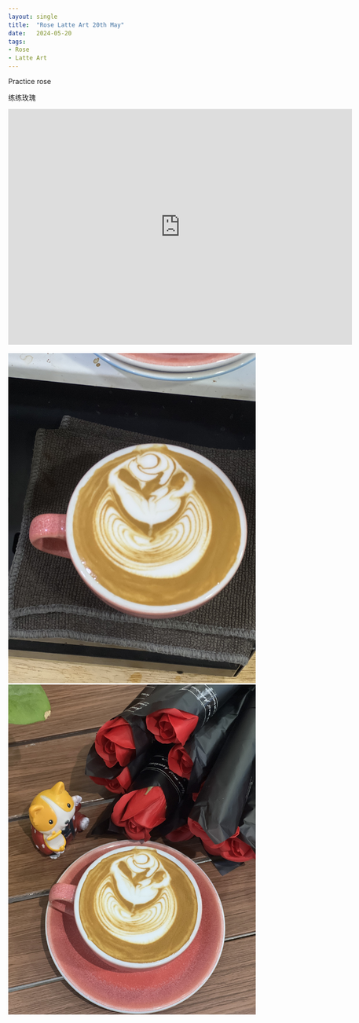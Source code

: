 ```yaml
---
layout: single
title:  "Rose Latte Art 20th May"
date:   2024-05-20
tags:
- Rose
- Latte Art
---
```



Practice rose

练练玫瑰


<div class="embed-container">
  <iframe
      src="https://www.youtube.com/embed/a_c6saWsuBk"
      width="700"
      height="480"
      frameborder="0"
      allowfullscreen="true">
  </iframe>
</div>



![](/assets/img/2024/05/20/IMG_6916.jpg)
![](/assets/img/2024/05/20/IMG_6922.jpg)


